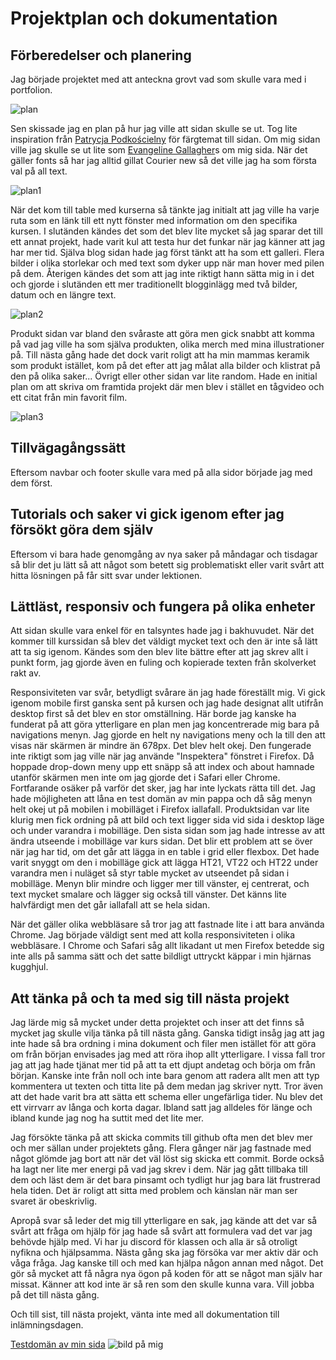 # Projektplan och dokumentation

## Förberedelser och planering

Jag började projektet med att anteckna grovt vad som skulle vara med i portfolion.

![plan](IMG/plan.png)

Sen skissade jag en plan på hur jag ville att sidan skulle se ut. Tog lite inspiration
från [Patrycja Podkościelny](http://podkoscielny.com "Patrycja Podkościelny")
för färgtemat till sidan. Om mig sidan ville jag skulle se ut lite som
[Evangeline Gallagher](https://www.evangelinegallagher.com/about "Evangeline Gallagher")s om mig sida. När det gäller
fonts så har jag alltid gillat Courier new så det ville jag ha som första val på all text.

![plan1](IMG/plan1.png)

När det kom till table med kurserna så tänkte jag initialt att jag ville ha varje ruta som en länk till ett nytt fönster
med information om den specifika kursen. I slutänden kändes det som det blev lite mycket så jag sparar det till ett
annat projekt, hade varit kul att testa hur det funkar när jag känner att jag har mer tid. Själva blog sidan hade jag
först tänkt att ha som ett galleri. Flera bilder i olika storlekar och med text som dyker upp när man hover med pilen på
dem. Återigen kändes det som att jag inte riktigt hann sätta mig in i det och gjorde i slutänden ett mer traditionellt
blogginlägg med två bilder, datum och en längre text.

![plan2](IMG/plan2.png)

Produkt sidan var bland den svåraste att göra men gick snabbt att komma på vad jag ville ha som själva produkten, olika
merch med mina illustrationer på. Till nästa gång hade det dock varit roligt att ha min mammas keramik som produkt
istället, kom på det efter att jag målat alla bilder och klistrat på den på olika saker... Övrigt eller other sidan var
lite random. Hade en initial plan om att skriva om framtida projekt där men blev i stället en tågvideo och ett citat
från min favorit film.

![plan3](IMG/plan3.png)

## Tillvägagångssätt

Eftersom navbar och footer skulle vara med på alla sidor började jag med dem först.

## Tutorials och saker vi gick igenom efter jag försökt göra dem själv

Eftersom vi bara hade genomgång av nya saker på måndagar och tisdagar så blir det ju lätt så att något som betett sig 
problematiskt eller varit svårt att hitta lösningen på får sitt svar under lektionen.

## Lättläst, responsiv och fungera på olika enheter

Att sidan skulle vara enkel för en talsyntes hade jag i bakhuvudet. När det kommer till kurssidan så blev det väldigt
mycket text och den är inte så lätt att ta sig igenom. Kändes som den blev lite bättre efter att jag skrev allt i punkt
form, jag gjorde även en fuling och kopierade texten från skolverket rakt av. 

Responsiviteten var svår, betydligt svårare än jag hade föreställt mig. Vi gick igenom mobile first ganska sent på kursen
och jag hade designat allt utifrån desktop first så det blev en stor omställning. Här borde jag kanske ha funderat på att
göra ytterligare en plan men jag koncentrerade mig bara på navigations menyn. Jag gjorde en helt ny navigations meny och 
la till den att visas när skärmen är mindre än 678px. Det blev helt okej. Den fungerade inte riktigt som jag ville när 
jag använde "Inspektera" fönstret i Firefox. Då hoppade drop-down meny upp ett snäpp så att index och about hamnade 
utanför skärmen men inte om jag gjorde det i Safari eller Chrome. Fortfarande osäker på varför det sker, jag har inte 
lyckats rätta till det. Jag hade möjligheten att låna en test domän av min pappa och då såg menyn helt okej ut på mobilen 
i mobilläget i Firefox iallafall. Produktsidan var lite klurig men fick ordning på att bild och text ligger sida 
vid sida i desktop läge och under varandra i mobilläge. Den sista sidan som jag hade intresse av att ändra utseende i 
mobilläge var kurs sidan. Det blir ett problem att se över när jag har tid, om det går att lägga in en table i grid eller
flexbox. Det hade varit snyggt om den i mobilläge gick att lägga HT21, VT22 och HT22 under varandra men i nuläget så styr 
table mycket av utseendet på sidan i mobilläge. Menyn blir mindre och ligger mer till vänster, ej centrerat, och text 
mycket smalare och lägger sig också till vänster. Det känns lite halvfärdigt men det går iallafall att se hela sidan. 

När det gäller olika webbläsare så tror jag att fastnade lite i att bara använda Chrome. Jag började väldigt sent med att
kolla responsiviteten i olika webbläsare. I Chrome och Safari såg allt likadant ut men Firefox betedde sig inte alls på
samma sätt och det satte bildligt uttryckt käppar i min hjärnas kugghjul. 

## Att tänka på och ta med sig till nästa projekt

Jag lärde mig så mycket under detta projektet och inser att det finns så mycket jag skulle vilja tänka på till nästa
gång. Ganska tidigt insåg jag att jag inte hade så bra ordning i mina dokument och filer men istället för att göra om
från början envisades jag med att röra ihop allt ytterligare. I vissa fall tror jag att jag hade tjänat mer tid på att
ta ett djupt andetag och börja om från början. Kanske inte från noll och inte bara genom att radera allt men att typ
kommentera ut texten och titta lite på dem medan jag skriver nytt. Tror även att det hade varit bra att sätta ett schema
eller ungefärliga tider. Nu blev det ett virrvarr av långa och korta dagar. Ibland satt jag alldeles för länge och ibland
kunde jag nog ha suttit med det lite mer.

Jag försökte tänka på att skicka commits till github ofta men det blev mer och mer sällan under projektets gång. 
Flera gånger när jag fastnade med något glömde jag bort att när det väl löst sig skicka ett commit. Borde också ha lagt 
ner lite mer energi på vad jag skrev i dem. När jag gått tillbaka till dem och läst dem är det bara pinsamt och tydligt
hur jag bara lät frustrerad hela tiden. Det är roligt att sitta med problem och känslan när man ser svaret är obeskrivlig. 

Apropå svar så leder det mig till ytterligare en sak, jag kände att det var så svårt att fråga om hjälp för jag hade 
så svårt att formulera vad det var jag behövde hjälp med.
Vi har ju discord för klassen och alla är så otroligt nyfikna och hjälpsamma. Nästa gång ska jag försöka var mer aktiv
där och våga fråga. Jag kanske till och med kan hjälpa någon annan med något. Det gör så mycket att få några nya ögon på
koden för att se något man själv har missat. Känner att kod inte är så ren som den skulle kunna vara. Vill jobba på det
till nästa gång.

Och till sist, till nästa projekt, vänta inte med all dokumentation till inlämningsdagen.

[Testdomän av min sida](https://mariillustrations.se/index.html "Testdomän")
![bild på mig](IMG/IMG_1447.JPG)
